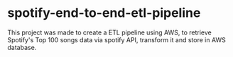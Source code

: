 # spotify-end-to-end-etl-pipeline
This project was made to create a ETL pipeline using AWS, to retrieve Spotify's Top 100 songs data via spotify API, transform it and store in AWS database.
